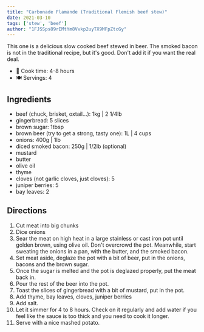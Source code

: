 ```yaml
---
title: "Carbonade Flamande (Traditional Flemish beef stew)"
date: 2021-03-10
tags: ['stew', 'beef']
author: "1FJSSps89rEMtYm8Vvkp2uyTX9MFpZtcGy"
---
```


This one is a delicious slow cooked beef stewed in beer.
The smoked bacon is not in the traditional recipe, but it's good. Don't add it if you want the real deal.

- 🍳 Cook time: 4-8 hours
- 🍽️ Servings: 4

## Ingredients

- beef (chuck, brisket, oxtail...): 1kg | 2 1/4lb
- gingerbread: 5 slices
- brown sugar: 1tbsp
- brown beer (try to get a strong, tasty one): 1L | 4 cups
- onions: 400g | 1lb
- diced smoked bacon: 250g | 1/2lb (optional)
- mustard
- butter
- olive oil
- thyme
- cloves (not garlic cloves, just cloves): 5
- juniper berries: 5
- bay leaves: 2

## Directions

1. Cut meat into big chunks
2. Dice onions
3. Sear the meat on high heat in a large stainless or cast iron pot until golden brown, using olive oil. Don't overcrowd
   the pot. Meanwhile, start sweating the onions in a pan, with the butter, and the smoked bacon.
4. Set meat aside, deglaze the pot with a bit of beer, put in the onions, bacons and the brown sugar.
5. Once the sugar is melted and the pot is deglazed properly, put the meat back in.
6. Pour the rest of the beer into the pot.
7. Toast the slices of gingerbread with a bit of mustard, put in the pot.
8. Add thyme, bay leaves, cloves, juniper berries
9. Add salt.
10. Let it simmer for 4 to 8 hours. Check on it regularly and add water if you feel like the sauce is too thick and you
    need to cook it longer.
11. Serve with a nice mashed potato.
